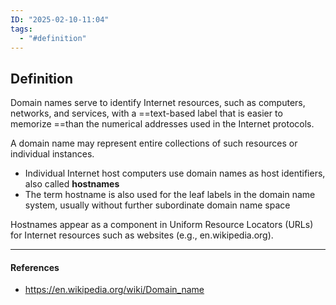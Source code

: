 ```yaml
---
ID: "2025-02-10-11:04"
tags:
  - "#definition"
---
```

## Definition

Domain names serve to identify Internet resources, such as computers, networks, and services, with a ==text-based label that is easier to memorize ==than the numerical addresses used in the Internet protocols.

A domain name may represent entire collections of such resources or individual instances.
- Individual Internet host computers use domain names as host identifiers, also called **hostnames**
- The term hostname is also used for the leaf labels in the domain name system, usually without further subordinate domain name space

Hostnames appear as a component in Uniform Resource Locators (URLs) for Internet resources such as websites (e.g., en.wikipedia.org).


---
#### References
- https://en.wikipedia.org/wiki/Domain_name

